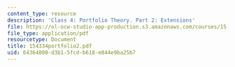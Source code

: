```yaml
---
content_type: resource
description: 'Class 4: Portfolio Theory. Part 2: Extensions'
file: https://ol-ocw-studio-app-production.s3.amazonaws.com/courses/15-433-investments-spring-2003/64364800d3b15fcdb618e844e9ba25b7_154334portfolio2.pdf
file_type: application/pdf
resourcetype: Document
title: 154334portfolio2.pdf
uid: 64364800-d3b1-5fcd-b618-e844e9ba25b7
---
```


